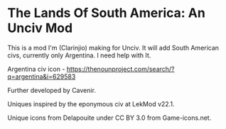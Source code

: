 # The Lands Of South America: An Unciv Mod
This is a mod I'm (Clarinjio) making for Unciv. It will add South American civs, currently only Argentina. I need help with It.

Argentina civ icon - https://thenounproject.com/search/?q=argentina&i=629583

Further developed by Cavenir.

Uniques inspired by the eponymous civ at LekMod v22.1.

Unique icons from Delapouite under CC BY 3.0 from Game-icons.net.
